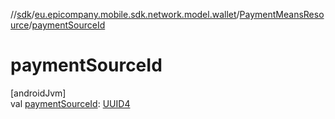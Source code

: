 //[sdk](../../../index.md)/[eu.epicompany.mobile.sdk.network.model.wallet](../index.md)/[PaymentMeansResource](index.md)/[paymentSourceId](payment-source-id.md)

# paymentSourceId

[androidJvm]\
val [paymentSourceId](payment-source-id.md): [UUID4](../../eu.epicompany.mobile.android.datatypes/index.md#229649042%2FClasslikes%2F462465411)
